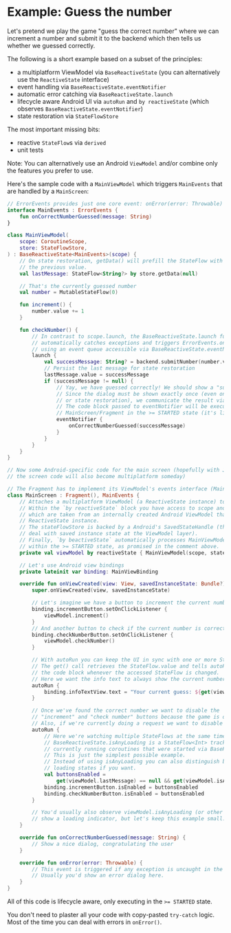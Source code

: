 # Example: Guess the number

Let's pretend we play the game "guess the correct number" where we can increment a number and submit it to the backend which then tells us whether we guessed correctly.

The following is a short example based on a subset of the principles:

* a multiplatform ViewModel via `BaseReactiveState` (you can alternatively use the `ReactiveState` interface)
* event handling via `BaseReactiveState.eventNotifier`
* automatic error catching via `BaseReactiveState.launch`
* lifecycle aware Android UI via `autoRun` and `by reactiveState` (which observes `BaseReactiveState.eventNotifier`)
* state restoration via `StateFlowStore`

The most important missing bits:

* reactive `StateFlow`s via `derived`
* unit tests

Note: You can alternatively use an Android `ViewModel` and/or combine only the features you prefer to use.

Here's the sample code with a `MainViewModel` which triggers `MainEvents` that are handled by a `MainScreen`:

```kotlin
// ErrorEvents provides just one core event: onError(error: Throwable)
interface MainEvents : ErrorEvents {
    fun onCorrectNumberGuessed(message: String)
}

class MainViewModel(
    scope: CoroutineScope,
    store: StateFlowStore,
) : BaseReactiveState<MainEvents>(scope) {
    // On state restoration, getData() will prefill the StateFlow with
    // the previous value.
    val lastMessage: StateFlow<String?> by store.getData(null)

    // That's the currently guessed number
    val number = MutableStateFlow(0)

    fun increment() {
        number.value += 1
    }

    fun checkNumber() {
        // In contrast to scope.launch, the BaseReactiveState.launch function
        // automatically catches exceptions and triggers ErrorEvents.onError(throwable)
        // using an event queue accessible via BaseReactiveState.eventNotifier.
        launch {
            val successMessage: String? = backend.submitNumber(number.value)
            // Persist the last message for state restoration
            lastMessage.value = successMessage
            if (successMessage != null) {
                // Yay, we have guessed correctly! We should show a "success" dialog.
                // Since the dialog must be shown exactly once (even on UI recreation
                // or state restoration), we communicate the result via an event.
                // The code block passed to eventNotifier will be executed on the
                // MainScreen/Fragment in the >= STARTED state (it's lifecycle aware).
                eventNotifier {
                    onCorrectNumberGuessed(successMessage)
                }
            }
        }
    }
}

// Now some Android-specific code for the main screen (hopefully with Jetpack Compose
// the screen code will also become multiplatform someday)

// The Fragment has to implement its ViewModel's events interface (MainEvents).
class MainScreen : Fragment(), MainEvents {
    // Attaches a multiplatform ViewModel (a ReactiveState instance) to the fragment.
    // Within the `by reactiveState` block you have access to scope and stateFlowStore
    // which are taken from an internally created Android ViewModel that hosts the
    // ReactiveState instance.
    // The stateFlowStore is backed by a Android's SavedStateHandle (the official way to
    // deal with saved instance state at the ViewModel layer).
    // Finally, `by beactiveState` automatically processes MainViewModel.eventNotifier
    // within the >= STARTED state, as promised in the comment above.
    private val viewModel by reactiveState { MainViewModel(scope, stateFlowStore) }

    // Let's use Android view bindings
    private lateinit var binding: MainViewBinding

    override fun onViewCreated(view: View, savedInstanceState: Bundle?) {
        super.onViewCreated(view, savedInstanceState)

        // Let's imagine we have a button to increment the current number
        binding.incrementButton.setOnClickListener {
            viewModel.increment()
        }
        // And another button to check if the current number is correct
        binding.checkNumberButton.setOnClickListener {
            viewModel.checkNumber()
        }

        // With autoRun you can keep the UI in sync with one or more StateFlows.
        // The get() call retrieves the StateFlow.value and tells autoRun to re-execute
        // the code block whenever the accessed StateFlow is changed.
        // Here we want the info text to always show the current number.
        autoRun {
            binding.infoTextView.text = "Your current guess: ${get(viewModel.number)}"
        }

        // Once we've found the correct number we want to disable the
        // "increment" and "check number" buttons because the game is over.
        // Also, if we're currently doing a request we want to disable the buttons, too.
        autoRun {
            // Here we're watching multiple StateFlows at the same time.
            // BaseReactiveState.isAnyLoading is a StateFlow<Int> tracking the number of
            // currently running coroutines that were started via BaseReactiveState.launch.
            // This is just the simplest possible example.
            // Instead of using isAnyLoading you can also distinguish between different
            // loading states if you want.
            val buttonsEnabled =
                get(viewModel.lastMessage) == null && get(viewModel.isAnyLoading) == 0
            binding.incrementButton.isEnabled = buttonsEnabled
            binding.checkNumberButton.isEnabled = buttonsEnabled
        }

        // You'd usually also observe viewModel.isAnyLoading (or other loading states) to
        // show a loading indicator, but let's keep this example small...
    }

    override fun onCorrectNumberGuessed(message: String) {
        // Show a nice dialog, congratulating the user
    }

    override fun onError(error: Throwable) {
        // This event is triggered if any exception is uncaught in the ViewModel.
        // Usually you'd show an error dialog here.
    }
}
```

All of this code is lifecycle aware, only executing in the `>= STARTED` state.

You don't need to plaster all your code with copy-pasted `try-catch` logic. Most of the time you can deal with errors in `onError()`.
